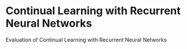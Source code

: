 # Continual Learning with Recurrent Neural Networks
Evaluation of Continual Learning with Recurrent Neural Networks
